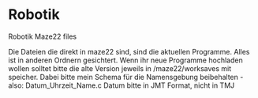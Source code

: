 # Robotik
Robotik Maze22 files

Die Dateien die direkt in maze22 sind, sind die aktuellen Programme.
Alles ist in anderen Ordnern gesichtert.
Wenn ihr neue Programme hochladen wollen solltet bitte die alte Version jeweils in /maze22/worksaves mit speicher.
Dabei bitte mein Schema für die Namensgebung beibehalten - also: Datum_Uhrzeit_Name.c Datum bitte in JMT Format, nicht in TMJ
